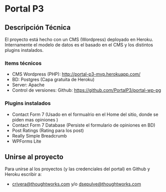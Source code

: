 # Portal P3

## Descripción Técnica
El proyecto está hecho con un CMS (Wordpress) deployado en Heroku. Internamente el modelo de datos es el basado en el CMS y los distintos plugins instalados.

### Items técnicos
- CMS Wordpress (PHP): http://portal-p3-mvp.herokuapp.com/ 
- BD: Postgres (Capa gratuita de Heroku)
- Server: Apache
- Control de versiones: Github: https://github.com/PortalP3/portal-wp-pg

### Plugins instalados
- Contact Form 7 (Usado en el formualrio en el Home del sitio, donde se piden mas opiniones )
- Contact Form 7 Database (Persiste el formulario de opiniones en BD)
- Post Ratings (Rating para los post)
- Really Simple Breadcrumb
- WPForms Lite

## Unirse al proyecto
Para unirse al los proyectos (y las credenciales del portal) en Github y Heroku escribir a:
 - crivera@thoughtworks.com y/o dsepulve@thoughtworks.com